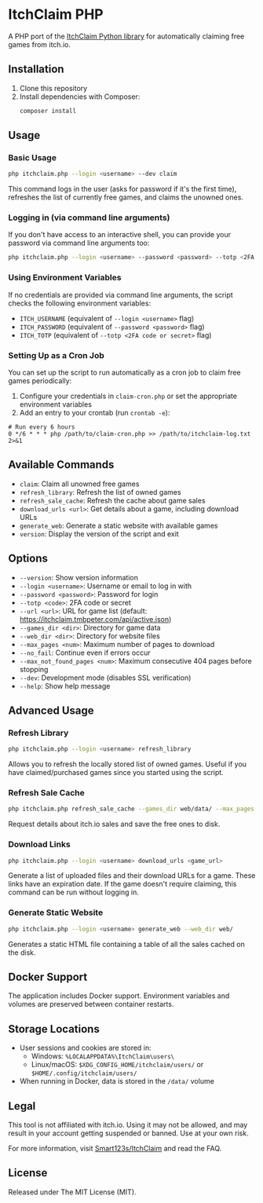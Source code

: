 # ItchClaim PHP

A PHP port of the [ItchClaim Python library](https://github.com/Smart123s/ItchClaim) for automatically claiming free games from itch.io.

## Installation

1. Clone this repository
2. Install dependencies with Composer:
   ```bash
   composer install
   ```

## Usage

### Basic Usage

```bash
php itchclaim.php --login <username> --dev claim
```

This command logs in the user (asks for password if it's the first time), refreshes the list of currently free games, and claims the unowned ones.

### Logging in (via command line arguments)

If you don't have access to an interactive shell, you can provide your password via command line arguments too:

```bash
php itchclaim.php --login <username> --password <password> --totp <2FA code or secret> --dev claim
```

### Using Environment Variables

If no credentials are provided via command line arguments, the script checks the following environment variables:
- `ITCH_USERNAME` (equivalent of `--login <username>` flag)
- `ITCH_PASSWORD` (equivalent of `--password <password>` flag)
- `ITCH_TOTP` (equivalent of `--totp <2FA code or secret>` flag)

### Setting Up as a Cron Job

You can set up the script to run automatically as a cron job to claim free games periodically:

1. Configure your credentials in `claim-cron.php` or set the appropriate environment variables
2. Add an entry to your crontab (run `crontab -e`):

```
# Run every 6 hours
0 */6 * * * php /path/to/claim-cron.php >> /path/to/itchclaim-log.txt 2>&1
```

## Available Commands

- `claim`: Claim all unowned free games
- `refresh_library`: Refresh the list of owned games
- `refresh_sale_cache`: Refresh the cache about game sales
- `download_urls <url>`: Get details about a game, including download URLs
- `generate_web`: Generate a static website with available games
- `version`: Display the version of the script and exit

## Options

- `--version`: Show version information
- `--login <username>`: Username or email to log in with
- `--password <password>`: Password for login
- `--totp <code>`: 2FA code or secret
- `--url <url>`: URL for game list (default: https://itchclaim.tmbpeter.com/api/active.json)
- `--games_dir <dir>`: Directory for game data
- `--web_dir <dir>`: Directory for website files
- `--max_pages <num>`: Maximum number of pages to download
- `--no_fail`: Continue even if errors occur
- `--max_not_found_pages <num>`: Maximum consecutive 404 pages before stopping
- `--dev`: Development mode (disables SSL verification)
- `--help`: Show help message

## Advanced Usage

### Refresh Library

```bash
php itchclaim.php --login <username> refresh_library
```

Allows you to refresh the locally stored list of owned games. Useful if you have claimed/purchased games since you started using the script.

### Refresh Sale Cache

```bash
php itchclaim.php refresh_sale_cache --games_dir web/data/ --max_pages -1
```

Request details about itch.io sales and save the free ones to disk.

### Download Links

```bash
php itchclaim.php --login <username> download_urls <game_url>
```

Generate a list of uploaded files and their download URLs for a game. These links have an expiration date. If the game doesn't require claiming, this command can be run without logging in.

### Generate Static Website

```bash
php itchclaim.php --login <username> generate_web --web_dir web/
```

Generates a static HTML file containing a table of all the sales cached on the disk.

## Docker Support

The application includes Docker support. Environment variables and volumes are preserved between container restarts.

## Storage Locations

- User sessions and cookies are stored in:
  - Windows: `%LOCALAPPDATA%\ItchClaim\users\`
  - Linux/macOS: `$XDG_CONFIG_HOME/itchclaim/users/` or `$HOME/.config/itchclaim/users/`
- When running in Docker, data is stored in the `/data/` volume

## Legal

This tool is not affiliated with itch.io. Using it may not be allowed, and may result in your account getting suspended or banned. Use at your own risk. 

For more information, visit [Smart123s/ItchClaim](https://github.com/Smart123s/ItchClaim#faq) and read the FAQ.

## License

Released under The MIT License (MIT).